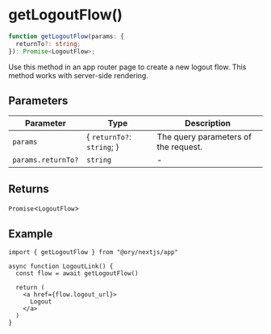 # getLogoutFlow()

```ts
function getLogoutFlow(params: {
  returnTo?: string;
}): Promise<LogoutFlow>;
```

Use this method in an app router page to create a new logout flow. This method works with server-side rendering.

## Parameters

| Parameter | Type | Description |
| ------ | ------ | ------ |
| `params` | \{ `returnTo?`: `string`; \} | The query parameters of the request. |
| `params.returnTo?` | `string` | - |

## Returns

`Promise`\<`LogoutFlow`\>

## Example

```tsx
import { getLogoutFlow } from "@ory/nextjs/app"

async function LogoutLink() {
  const flow = await getLogoutFlow()

  return (
    <a href={flow.logout_url}>
      Logout
    </a>
  )
}

```
